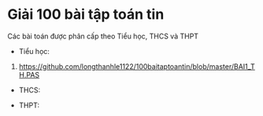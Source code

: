 # Giải 100 bài tập toán tin
Các bài toán được phân cấp theo Tiểu học, THCS và THPT
* Tiểu học:
1. https://github.com/longthanhle1122/100baitaptoantin/blob/master/BAI1_TH.PAS
* THCS:

* THPT:

